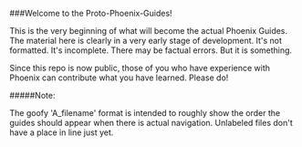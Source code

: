 ###Welcome to the Proto-Phoenix-Guides!

This is the very beginning of what will become the actual Phoenix Guides. The material here is clearly in a very early stage of development. It's not formatted. It's incomplete. There may be factual errors. But it is something.

Since this repo is now public, those of you who have experience with Phoenix can contribute what you have learned. Please do!

#####Note:

The goofy 'A_filename' format is intended to roughly show the order the guides should appear when there is actual navigation. Unlabeled files don't have a place in line just yet.
